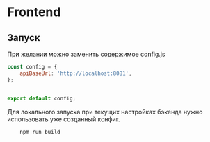 # Frontend

## Запуск

При желании можно заменить содержимое config.js

```javascript
const config = {
    apiBaseUrl: 'http://localhost:8081',
};


export default config;
```
Для локального запуска при текущих настройках бэкенда нужно использовать уже созданный конфиг.

```bash
    npm run build
```